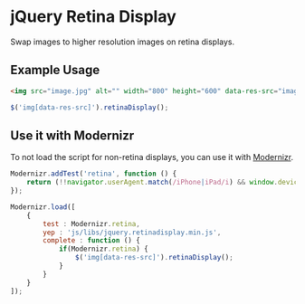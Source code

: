 # jQuery Retina Display

Swap images to higher resolution images on retina displays.

## Example Usage

```html
<img src="image.jpg" alt="" width="800" height="600" data-res-src="image_2x.jpg" />
```

```javascript
$('img[data-res-src]').retinaDisplay();
```

## Use it with Modernizr

To not load the script for non-retina displays, you can use it with [Modernizr](https://github.com/Modernizr/Modernizr). 

```javascript
Modernizr.addTest('retina', function () {
	return (!!navigator.userAgent.match(/iPhone|iPad/i) && window.devicePixelRatio==2);
});

Modernizr.load([
	{
		test : Modernizr.retina,
		yep : 'js/libs/jquery.retinadisplay.min.js', 
		complete : function () {
			if(Modernizr.retina) {
				$('img[data-res-src]').retinaDisplay();
			}
		}
	}
]);
```